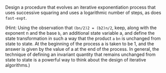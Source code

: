   Design a procedure that evolves an iterative exponentiation process that uses successive squaring and uses a logarithmic number of steps, as does `fast-expt`.
  
  (Hint: Using the observation that `(bn/2)2 = (b2)n/2`, keep, along with the exponent n and the base `b`, an additional state variable a, and define the state transformation in such a way that the product `a` `bn` is unchanged from state to state. At the beginning of the process a is taken to be 1, and the answer is given by the value of a at the end of the process. In general, the technique of defining an invariant quantity that remains unchanged from state to state is a powerful way to think about the design of iterative algorithms.)